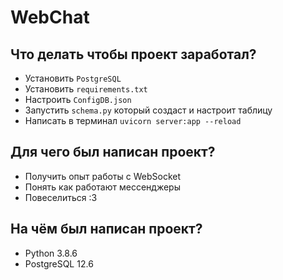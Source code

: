 # WebChat

## Что делать чтобы проект заработал?

- Установить ``PostgreSQL``
- Установить ``requirements.txt``
- Настроить ``ConfigDB.json``
- Запустить ``schema.py`` который создаст и настроит таблицу
- Написать в терминал ``uvicorn server:app --reload``

## Для чего был написан проект?

- Получить опыт работы с WebSocket
- Понять как работают мессенджеры
- Повеселиться :З

## На чём был написан проект?

- Python 3.8.6
- PostgreSQL 12.6